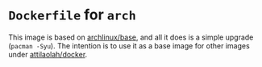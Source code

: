 # `Dockerfile` for `arch`

This image is based on [archlinux/base], and all it does is a simple upgrade
(`pacman -Syu`). The intention is to use it as a base image for other images
under [attilaolah/docker].

[archlinux/base]: https://hub.docker.com/r/archlinux/base
[attilaolah/docker]: https://github.com/attilaolah/docker
